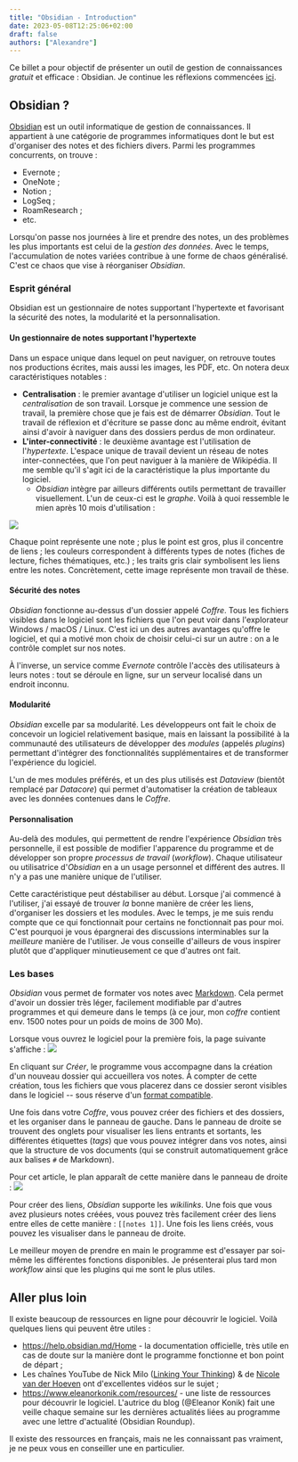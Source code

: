 ```yaml
---
title: "Obsidian - Introduction"
date: 2023-05-08T12:25:06+02:00
draft: false
authors: ["Alexandre"]
---
```


Ce billet a pour objectif de présenter un outil de gestion de connaissances *gratuit* et efficace : Obsidian. Je continue les réflexions commencées [ici](https://carnetdethese.github.io/posts/outils-info-2/). 

## Obsidian ?

[Obsidian](https://obsidian.md/) est un outil informatique de gestion de connaissances. Il appartient à une catégorie de programmes informatiques dont le but est d'organiser des notes et des fichiers divers. Parmi les programmes concurrents, on trouve :
- Evernote ;
- OneNote ;
- Notion ;
- LogSeq ;
- RoamResearch ;
- etc.

Lorsqu'on passe nos journées à lire et prendre des notes, un des problèmes les plus importants est celui de la *gestion des données*. Avec le temps, l'accumulation de notes variées contribue à une forme de chaos généralisé. C'est ce chaos que vise à réorganiser *Obsidian*.

### Esprit général

Obsidian est un gestionnaire de notes supportant l'hypertexte et favorisant la sécurité des notes, la modularité et la personnalisation.

#### Un gestionnaire de notes supportant l'hypertexte

Dans un espace unique dans lequel on peut naviguer, on retrouve toutes nos productions écrites, mais aussi les images, les PDF, etc. On notera deux caractéristiques notables : 

- **Centralisation** : le premier avantage d'utiliser un logiciel unique est la *centralisation* de son travail. Lorsque je commence une session de travail, la première chose que je fais est de démarrer *Obsidian*. Tout le travail de réflexion et d'écriture se passe donc au même endroit, évitant ainsi d'avoir à naviguer dans des dossiers perdus de mon ordinateur. 
- **L'inter-connectivité** : le deuxième avantage est l'utilisation de l'*hypertexte*. L'espace unique de travail devient un réseau de notes inter-connectées, que l'on peut naviguer à la manière de Wikipédia. Il me semble qu'il s'agit ici de la caractéristique la plus importante du logiciel.
	- *Obsidian* intègre par ailleurs différents outils permettant de travailler visuellement. L'un de ceux-ci est le *graphe*. Voilà à quoi ressemble le mien après 10 mois d'utilisation :

 ![](1.png)
 
Chaque point représente une note ; plus le point est gros, plus il concentre de liens ; les couleurs correspondent à différents types de notes (fiches de lecture, fiches thématiques, etc.) ; les traits gris clair symbolisent les liens entre les notes. Concrètement, cette image représente mon travail de thèse.

#### Sécurité des notes

*Obsidian* fonctionne au-dessus d'un dossier appelé *Coffre*. Tous les fichiers visibles dans le logiciel sont les fichiers que l'on peut voir dans l'explorateur Windows / macOS / Linux. C'est ici un des autres avantages qu'offre le logiciel, et qui a motivé mon choix de choisir celui-ci sur un autre : on a le contrôle complet sur nos notes.

À l'inverse, un service comme *Evernote* contrôle l'accès des utilisateurs à leurs notes : tout se déroule en ligne, sur un serveur localisé dans un endroit inconnu. 

#### Modularité 

*Obsidian* excelle par sa modularité. Les développeurs ont fait le choix de concevoir un logiciel relativement basique, mais en laissant la possibilité à la communauté des utilisateurs de développer des *modules* (appelés *plugins*) permettant d'intégrer des fonctionnalités supplémentaires et de transformer l'expérience du logiciel.

L'un de mes modules préférés, et un des plus utilisés est *Dataview* (bientôt remplacé par *Datacore*) qui permet d'automatiser la création de tableaux avec les données contenues dans le *Coffre*.

#### Personnalisation 

Au-delà des modules, qui permettent de rendre l'expérience *Obsidian* très personnelle, il est possible de modifier l'apparence du programme et de développer son propre *processus de travail* (*workflow*). Chaque utilisateur ou utilisatrice d'*Obsidian* en a un usage personnel et différent des autres. Il n'y a pas une manière unique de l'utiliser.

Cette caractéristique peut déstabiliser au début. Lorsque j'ai commencé à l'utiliser, j'ai essayé de trouver *la* bonne manière de créer les liens, d'organiser les dossiers et les modules. Avec le temps, je me suis rendu compte que ce qui fonctionnait pour certains ne fonctionnait pas pour moi. C'est pourquoi je vous épargnerai des discussions interminables sur la *meilleure* manière de l'utiliser. Je vous conseille d'ailleurs de vous inspirer plutôt que d'appliquer minutieusement ce que d'autres ont fait. 

### Les bases

*Obsidian* vous permet de formater vos notes avec [Markdown](https://carnetdethese.github.io/posts/2023/02/mardown-simplicite/). Cela permet d'avoir un dossier très léger, facilement modifiable par d'autres programmes et qui demeure dans le temps (à ce jour, mon *coffre* contient env. 1500 notes pour un poids de moins de 300 Mo). 

Lorsque vous ouvrez le logiciel pour la première fois, la page suivante s'affiche :
![](2.png)

En cliquant sur *Créer*, le programme vous accompagne dans la création d'un nouveau dossier qui accueillera vos notes. À compter de cette création, tous les fichiers que vous placerez dans ce dossier seront visibles dans le logiciel -- sous réserve d'un [format compatible](https://help.obsidian.md/Advanced+topics/Accepted+file+formats). 

Une fois dans votre *Coffre*, vous pouvez créer des fichiers et des dossiers, et les organiser dans le panneau de gauche. Dans le panneau de droite se trouvent des onglets pour visualiser les liens entrants et sortants, les différentes étiquettes (*tags*) que vous pouvez intégrer dans vos notes, ainsi que la structure de vos documents (qui se construit automatiquement grâce aux balises `#` de Markdown).

Pour cet article, le plan apparaît de cette manière dans le panneau de droite : ![](3.png)


Pour créer des liens, *Obsidian* supporte les *wikilinks*. Une fois que vous avez plusieurs notes créées, vous pouvez très facilement créer des liens entre elles de cette manière : `[[notes 1]]`. Une fois les liens créés, vous pouvez les visualiser dans le panneau de droite.

Le meilleur moyen de prendre en main le programme est d'essayer par soi-même les différentes fonctions disponibles. Je présenterai plus tard mon *workflow* ainsi que les plugins qui me sont le plus utiles.

## Aller plus loin

Il existe beaucoup de ressources en ligne pour découvrir le logiciel. Voilà quelques liens qui peuvent être utiles :
- https://help.obsidian.md/Home - la documentation officielle, très utile en cas de doute sur la manière dont le programme fonctionne et bon point de départ ;
- Les chaînes YouTube de Nick Milo ([Linking Your Thinking](https://www.youtube.com/@linkingyourthinking)) & de [Nicole van der Hoeven](https://www.youtube.com/@nicolevdh) ont d'excellentes vidéos sur le sujet ;
- https://www.eleanorkonik.com/resources/ - une liste de ressources pour découvrir le logiciel. L'autrice du blog (@Eleanor Konik) fait une veille chaque semaine sur les dernières actualités liées au programme avec une lettre d'actualité (Obsidian Roundup).

Il existe des ressources en français, mais ne les connaissant pas vraiment, je ne peux vous en conseiller une en particulier.

